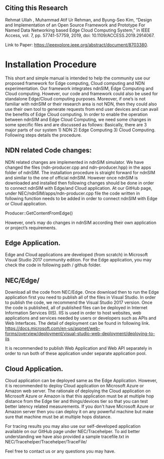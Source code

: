 ## Citing this Research
Rehmat Ullah , Muhammad Atif Ur Rehman, and Byung-Seo Kim, “Design and Implementation of an Open Source Framework and Prototype For Named Data Networking based Edge Cloud Computing System,” in IEEE Access, vol. 7, pp. 57741-57759, 2019, doi: 10.1109/ACCESS.2019.2914067. 

Link to Paper: https://ieeexplore.ieee.org/abstract/document/8703380.

# Installation Procedure

This short and simple manual is intended to help the community use our proposed framework for Edge computing, Cloud computing and NDN experimentation. Our framework integrates ndnSIM, Edge Computing and Cloud computing. However, our code and framework could also be used for standalone Edge/Cloud computing purposes. Moreover, if one’s is not familiar with ndnSIM or their research area is not NDN, then they could also use their own tool to generate requests from end user devices and can avail the benefits of Edge Cloud computing.  In order to enable the operation between ndnSIM and Edge Cloud Computing, we need some changes in some specific files and are discussed as follows:
Basically, there are 3 major parts of our system 1) NDN 2) Edge Computing 3) Cloud Computing. Following steps details the procedure. 

## NDN related Code changes:
NDN related changes are implemented in ndnSIM simulator. We have changed the files (ndn-producer.cpp and ndn-producer.hpp) in the apps folder of ndnSIM. 
The installation procedure is straight forward for ndnSIM and similar to the one of official ndnSIM. However once ndnSIM is downloaded and installed then following changes should be done in order to connect ndnSIM with Edge/and Cloud application. 
At our GitHub page, under NEC/ndnSIM/apps/ndn-producer.cpp file the code written in following function needs to be added in order to connect ndnSIM with Edge or Cloud application.

Producer::GetContentFromEdge()

However, one’s may do changes in ndnSIM according their own application or project’s requirements.   

## Edge Application.

Edge and Cloud applications are developed (from scratch) in Microsoft Visual Studio 2017 community edition. For the Edge application, you may check the code in following path / github folder.

## NEC/Edge/
Download all the code from NEC/Edge. Once download then to run the Edge application first you need to publish all of the files in Visual Studio. In order to publish the code, we recommend the Visual Studio 2017 version. Once the code is published, all of published files can be deployed in Internet Information Services (IIS). IIS is used in order to host websites, web applications and services needed by users or developers such as APIs and Web Interfaces.
The detail of deployment can be found in following link.  
https://docs.microsoft.com/en-us/aspnet/web-forms/overview/deployment/visual-studio-web-deployment/deploying-to-iis

It is recommended to publish  Web Application and Web API separately in order to run both of these application under separate application pool.

## Cloud Application.

Cloud application can be deployed same as the Edge Application. However, it is recommended to deploy Cloud application on Microsoft Azure or Amazon web server. The rationale of deploying the Cloud application on Microsoft Azure or Amazon is that this application must be at multiple hop distance from the Edge tier and things/devices tier so that you can test better latency related measurements.  If you don't have Microsoft Azure or Amazon server then you can deploy it on any powerful machine but make sure that machine must be at multiple hops distance. 

For tracing  results you may also use our self-developed application available on our GitHub page under NEC/Tracehelper. To aid better understanding we have also provided a sample tracefile.txt in NEC/Tracehelper/Tracehelper/TraceFile/ 

Feel free to contact us  or any questions you may have.


